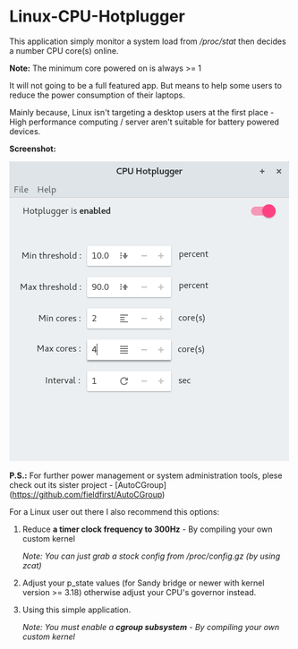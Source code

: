 # Linux-CPU-Hotplugger
This application simply monitor a system load from */proc/stat* then decides a number CPU core(s) online.

**Note:** The minimum core powered on is always >= 1

It will not going to be a full featured app. But means to help some users to reduce the power consumption of their laptops.

Mainly because, Linux isn't targeting a desktop users at the first place - High performance computing / server aren't suitable for battery powered devices.

**Screenshot:**


![alt text](https://github.com/fieldfirst/Linux-CPU-Hotplugger/blob/master/screen-shot.png "Main UI")

**P.S.:** For further power management or system administration tools, plese check out its sister project - [AutoCGroup] (https://github.com/fieldfirst/AutoCGroup)


For a Linux user out there I also recommend this options:

1. Reduce **a timer clock frequency to 300Hz** - By compiling your own custom kernel

    *Note: You can just grab a stock config from /proc/config.gz (by using zcat)*

2. Adjust your p_state values (for Sandy bridge or newer with kernel version >= 3.18) otherwise adjust your CPU's governor instead.

3. Using this simple application.

    *Note: You must enable a __cgroup subsystem__ - By compiling your own custom kernel*
